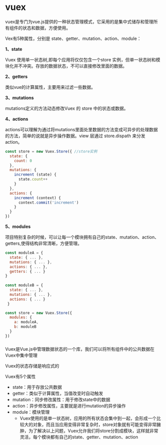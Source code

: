 # vuex

vuex是专门为vue.js提供的一种状态管理模式，它采用的是集中式储存和管理所有组件的状态和数据，方便使用。

Vex有5种属性，分别是 state、getter、mutation、action、module：

**1、state**

Vuex 使用单一状态树,即每个应用将仅仅包含一个store 实例，但单一状态树和模块化并不冲突。存放的数据状态，不可以直接修改里面的数据。

**2、getters**

类似vue的计算属性，主要用来过滤一些数据。

**3、mutations**

mutations定义的方法动态修改Vuex 的 store 中的状态或数据。

**4、actions**

actions可以理解为通过将mutations里面处里数据的方法变成可异步的处理数据的方法，简单的说就是异步操作数据。view 层通过 store.dispath 来分发 action。

```js
const store = new Vuex.Store({ //store实例
  state: {
    count: 0
  },
  mutations: {                
    increment (state) {
      state.count++
    }
  },
  actions: { 
    increment (context) {
      context.commit('increment')
    }
  }
})
```

**5、modules**

项目特别复杂的时候，可以让每一个模块拥有自己的state、mutation、action、getters,使得结构非常清晰，方便管理。

```js
const moduleA = {
  state: { ... },
  mutations: { ... },
  actions: { ... },
  getters: { ... }
}
            
const moduleB = {
  state: { ... },
  mutations: { ... },
  actions: { ... }
 }

const store = new Vuex.Store({
  modules: {
    a: moduleA,
    b: moduleB
  }
})
```

##### 

Vuex是Vue.js中管理数据状态的一个库，我们可以将所有组件中的公共数据在Vuex中集中管理

Vuex的状态存储是响应式的

Vuex有5个属性

- state：用于存放公共数据
- getter：类似于计算属性，当值改变时自动触发
- mutation：同步修改属性：用于修改state中的数据
- action：异步修改属性，主要就是进行mutation的异步操作
- module：模块管理
  - Vuex使用的是单一状态树，应用的所有状态会集中到一起，会形成一个比较大的对象，而且当应用变得非常复杂时，store对象就有可能变得非常臃肿，为了解决以上问题，Vuex允许我们将store分割成模块，这样就非常灵活，每个模块都有自己的state、getter、mutation、action